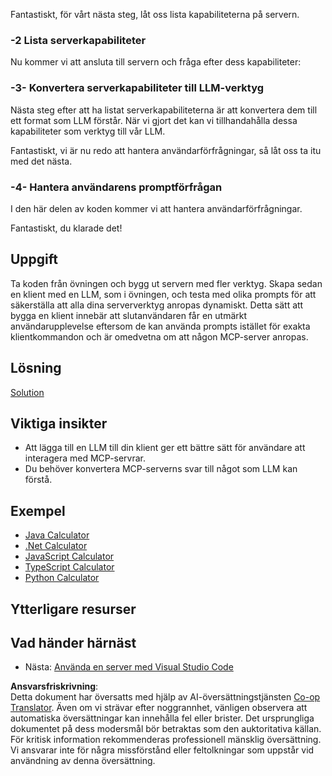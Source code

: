 <!--
CO_OP_TRANSLATOR_METADATA:
{
  "original_hash": "f74887f51a69d3f255cb83d0b517c623",
  "translation_date": "2025-07-04T17:37:26+00:00",
  "source_file": "03-GettingStarted/03-llm-client/README.md",
  "language_code": "sv"
}
-->
Fantastiskt, för vårt nästa steg, låt oss lista kapabiliteterna på servern.

### -2 Lista serverkapabiliteter

Nu kommer vi att ansluta till servern och fråga efter dess kapabiliteter:

### -3- Konvertera serverkapabiliteter till LLM-verktyg

Nästa steg efter att ha listat serverkapabiliteterna är att konvertera dem till ett format som LLM förstår. När vi gjort det kan vi tillhandahålla dessa kapabiliteter som verktyg till vår LLM.

Fantastiskt, vi är nu redo att hantera användarförfrågningar, så låt oss ta itu med det nästa.

### -4- Hantera användarens promptförfrågan

I den här delen av koden kommer vi att hantera användarförfrågningar.

Fantastiskt, du klarade det!

## Uppgift

Ta koden från övningen och bygg ut servern med fler verktyg. Skapa sedan en klient med en LLM, som i övningen, och testa med olika prompts för att säkerställa att alla dina serververktyg anropas dynamiskt. Detta sätt att bygga en klient innebär att slutanvändaren får en utmärkt användarupplevelse eftersom de kan använda prompts istället för exakta klientkommandon och är omedvetna om att någon MCP-server anropas.

## Lösning

[Solution](/03-GettingStarted/03-llm-client/solution/README.md)

## Viktiga insikter

- Att lägga till en LLM till din klient ger ett bättre sätt för användare att interagera med MCP-servrar.
- Du behöver konvertera MCP-serverns svar till något som LLM kan förstå.

## Exempel

- [Java Calculator](../samples/java/calculator/README.md)
- [.Net Calculator](../../../../03-GettingStarted/samples/csharp)
- [JavaScript Calculator](../samples/javascript/README.md)
- [TypeScript Calculator](../samples/typescript/README.md)
- [Python Calculator](../../../../03-GettingStarted/samples/python)

## Ytterligare resurser

## Vad händer härnäst

- Nästa: [Använda en server med Visual Studio Code](../04-vscode/README.md)

**Ansvarsfriskrivning**:  
Detta dokument har översatts med hjälp av AI-översättningstjänsten [Co-op Translator](https://github.com/Azure/co-op-translator). Även om vi strävar efter noggrannhet, vänligen observera att automatiska översättningar kan innehålla fel eller brister. Det ursprungliga dokumentet på dess modersmål bör betraktas som den auktoritativa källan. För kritisk information rekommenderas professionell mänsklig översättning. Vi ansvarar inte för några missförstånd eller feltolkningar som uppstår vid användning av denna översättning.
